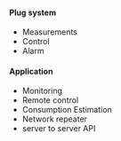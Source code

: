#### Plug system
  - Measurements
  - Control
  - Alarm
  
#### Application
  - Monitoring
  - Remote control
  - Consumption Estimation
  - Network repeater
  - server to server API
  
